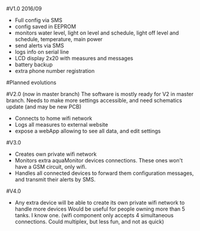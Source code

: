 
#V1.0 2016/09
- Full config via SMS
- config saved in EEPROM
- monitors water level, light on level and schedule, light off level and schedule, temperature, main power
- send alerts via SMS
- logs info on serial line
- LCD display 2x20 with measures and messages
- battery backup
- extra phone number registration


#Planned evolutions

#V2.0 (now in master branch)
The software is mostly ready for V2 in master branch. Needs to make more settings accessible, and need schematics update (and may be new PCB)
- Connects to home wifi network
- Logs all measures to external website
- expose a webApp allowing to see all data, and edit settings

#V3.0
- Creates own private wifi network
- Monitors extra aquaMonitor devices connections. These ones won't have a GSM circuit, only wifi.
- Handles all connected devices to forward them configuration messages, and transmit their alerts by SMS.

#V4.0
- Any extra device will be able to create its own private wifi network to handle more devices
Would be useful for people owning more than 5 tanks. I know one.
(wifi component only accepts 4 simultaneous connections. Could multiplex, but less fun, and not as quick)

